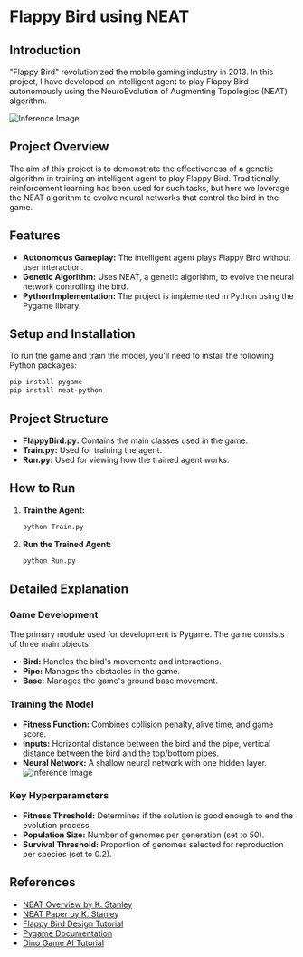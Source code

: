 # Flappy Bird using NEAT

## Introduction

"Flappy Bird" revolutionized the mobile gaming industry in 2013. In this project, I have developed an intelligent agent to play Flappy Bird autonomously using the NeuroEvolution of Augmenting Topologies (NEAT) algorithm. 

![Inference Image](imgs/run.gif)

## Project Overview

The aim of this project is to demonstrate the effectiveness of a genetic algorithm in training an intelligent agent to play Flappy Bird. Traditionally, reinforcement learning has been used for such tasks, but here we leverage the NEAT algorithm to evolve neural networks that control the bird in the game.

## Features

- **Autonomous Gameplay:** The intelligent agent plays Flappy Bird without user interaction.
- **Genetic Algorithm:** Uses NEAT, a genetic algorithm, to evolve the neural network controlling the bird.
- **Python Implementation:** The project is implemented in Python using the Pygame library.

## Setup and Installation

To run the game and train the model, you'll need to install the following Python packages:

```bash
pip install pygame
pip install neat-python
```

## Project Structure

- **FlappyBird.py:** Contains the main classes used in the game.
- **Train.py:** Used for training the agent.
- **Run.py:** Used for viewing how the trained agent works.

## How to Run

1. **Train the Agent:**

   ```bash
   python Train.py
   ```

2. **Run the Trained Agent:**

   ```bash
   python Run.py
   ```

## Detailed Explanation

### Game Development

The primary module used for development is Pygame. The game consists of three main objects:

- **Bird:** Handles the bird's movements and interactions.
- **Pipe:** Manages the obstacles in the game.
- **Base:** Manages the game's ground base movement.

### Training the Model

- **Fitness Function:** Combines collision penalty, alive time, and game score.
- **Inputs:** Horizontal distance between the bird and the pipe, vertical distance between the bird and the top/bottom pipes.
- **Neural Network:** A shallow neural network with one hidden layer.
![Inference Image](imgs/training.gif)

### Key Hyperparameters

- **Fitness Threshold:** Determines if the solution is good enough to end the evolution process.
- **Population Size:** Number of genomes per generation (set to 50).
- **Survival Threshold:** Proportion of genomes selected for reproduction per species (set to 0.2).

## References

- [NEAT Overview by K. Stanley](https://www.cs.ucf.edu/~kstanley/neat.html)
- [NEAT Paper by K. Stanley](https://nn.cs.utexas.edu/downloads/papers/stanley.ec02.pdf)
- [Flappy Bird Design Tutorial](https://www.youtube.com/watch?v=jfU92kiVnFI)
- [Pygame Documentation](https://www.pygame.org/wiki/tutorials)
- [Dino Game AI Tutorial](https://github.com/kilian-kier/Dino-Game-AI)
